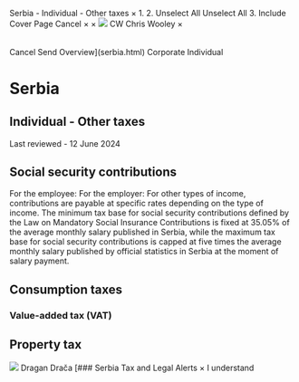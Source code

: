 Serbia - Individual - Other taxes
×
1.
2.
Unselect All
Unselect All
3.
Include Cover Page
Cancel
×
×
![](-/media/world-wide-tax-summaries/attachments/global---chris-wooley.ashx%3Frev=ac5e5f3223b34096b1afc2a6009c7320&revision=ac5e5f32-23b3-4096-b1af-c2a6009c7320&hash=859B7ADC84DC2CBEC9760E9E6EE7DE6D0A8BFCDF)
CW
Chris Wooley
×
######
Cancel
Send
Overview](serbia.html)
Corporate
Individual
# Serbia
## Individual - Other taxes
Last reviewed - 12 June 2024
## Social security contributions
For the employee:
For the employer:
For other types of income, contributions are payable at specific rates depending on the type of income.
The minimum tax base for social security contributions defined by the Law on Mandatory Social Insurance Contributions is fixed at 35.05% of the average monthly salary published in Serbia, while the maximum tax base for social security contributions is capped at five times the average monthly salary published by official statistics in Serbia at the moment of salary payment.
## Consumption taxes
### Value-added tax (VAT)
## Property tax
![](-/media/world-wide-tax-summaries/20220420105100946.ashx%3Frev=cd19ac2a98b5485bb717dc822760b6b7&revision=cd19ac2a-98b5-485b-b717-dc822760b6b7&hash=55D6B4E058A8A6D0771E4AB5D17DC7B7B2EFEFDB)
Dragan Drača
[### Serbia Tax and Legal Alerts
×
I understand